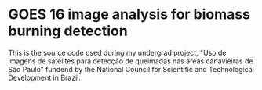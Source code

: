 # GOES 16 image analysis for biomass burning detection

This is the source code used during my undergrad project, "Uso de imagens de satélites para detecção de queimadas nas áreas canavieiras de São Paulo" fundend by the National Council for Scientific and Technological Development in Brazil.
